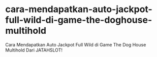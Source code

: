 # cara-mendapatkan-auto-jackpot-full-wild-di-game-the-doghouse-multihold
Cara Mendapatkan Auto Jackpot Full Wild di Game The Dog House Multihold Dari JATAHSLOT!

